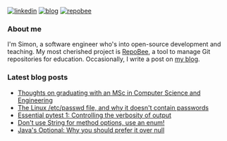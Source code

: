 
[![linkedin](https://img.shields.io/badge/-linkedin-blue?style=for-the-badge)](https://www.linkedin.com/in/simon-lars%C3%A9n-b665b3102/)
[![blog](https://img.shields.io/badge/-blog-lightgrey?style=for-the-badge)](https://slar.se)
[![repobee](https://img.shields.io/badge/-repobee-blue?style=for-the-badge)](https://repobee.org)

### About me
I'm Simon, a software engineer who's into open-source development and teaching.
My most cherished project is [RepoBee](https://repobee.org), a tool to manage
Git repositories for education. Occasionally, I write a post on [my
blog](https://slar.se).

### Latest blog posts
* [Thoughts on graduating with an MSc in Computer Science and Engineering](https://slar.se/thoughts-on-graduating-with-an-msc-in-computer-science-and-engineering.html)
* [The Linux /etc/passwd file, and why it doesn't contain passwords](https://slar.se/etc-passwd.html)
* [Essential pytest 1: Controlling the verbosity of output](https://slar.se/essential-pytest-1.html)
* [Don't use String for method options, use an enum!](https://slar.se/dont-use-string-for-method-options-use-an-enum.html)
* [Java's Optional: Why you should prefer it over null](https://slar.se/javas-optional-why-you-should-prefer-it-over-null.html)